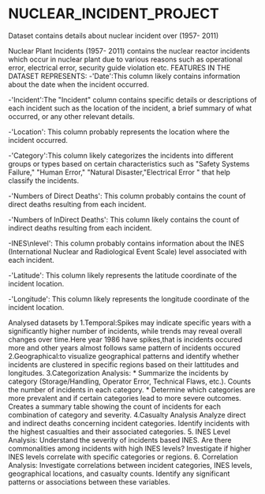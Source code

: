 # NUCLEAR_INCIDENT_PROJECT
Dataset contains details about nuclear incident over  (1957- 2011) 

Nuclear Plant Incidents (1957- 2011) contains the nuclear reactor incidents which occur in nuclear plant due to various reasons such as operational error, electrical error, security guide violation etc.
FEATURES IN THE DATASET REPRESENTS:
-'Date':This column likely contains information about the date when the incident occurred.

-'Incident':The "Incident" column  contains specific details or descriptions of each incident such as the location of 
the incident, a brief summary of what occurred, or any other relevant details.

-'Location': This column probably represents the location where the incident occurred. 

-'Category':This column likely categorizes the incidents into different groups or types based on certain characteristics such as "Safety Systems Failure," "Human Error," "Natural Disaster,"Electrical Error " that help classify the incidents.

-'Numbers of Direct Deaths': This column probably contains the count of direct deaths resulting from each incident.

-'Numbers of InDirect Deaths': This column likely contains the count of indirect deaths resulting from each incident.

-INES\nlevel': This column probably contains information about the INES (International Nuclear and Radiological Event Scale) level associated with each incident. 

-'Latitude': This column likely represents the latitude coordinate of the incident location.

-'Longitude': This column likely represents the longitude coordinate of the incident location.

Analysed datasets by 
  1.Temporal:Spikes may indicate specific years with a significantly higher number of incidents, while trends may reveal overall changes over time.Here year 1986 have spikes,that is incidents occured more and other years almost follows same pattern of incidents occured
  2.Geographical:to visualize geographical patterns and identify whether incidents are clustered in specific regions based on their lattitudes and longitudes.
  3.Categorization Analysis:
        * Summarize the incidents by category (Storage/Handling, Operator Error, Technical Flaws, etc.).
        Counts the number of incidents in each category.
        * Determine which categories are more prevalent and if certain categories lead to more severe outcomes.
        Creates a summary table showing the count of incidents for each combination of category and severity.
  4.Casualty Analysis
        Analyze direct and indirect deaths concerning incident categories.
        Identify incidents with the highest casualties and their associated categories.
5. INES Level Analysis:
    Understand the severity of incidents based INES. Are there commonalities among incidents with high INES levels?
    Investigate if higher INES levels correlate with specific categories or regions.
 6. Correlation Analysis:
            Investigate correlations between incident categories, INES levels, geographical locations, and casualty counts.
            Identify any significant patterns or associations between these variables.   
